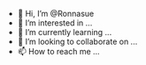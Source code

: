 - 👋 Hi, I’m @Ronnasue
- 👀 I’m interested in ...
- 🌱 I’m currently learning ...
- 💞️ I’m looking to collaborate on ...
- 📫 How to reach me ...

<!---
Ronnasue/Ronnasue is a ✨ special ✨ repository because its `README.md` (this file) appears on your GitHub profile.
You can click the Preview link to take a look at your changes.
--->
